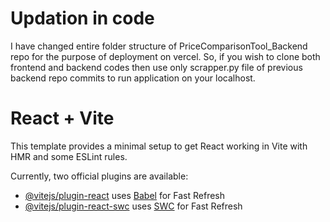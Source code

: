 # Updation in code
I have changed entire folder structure of PriceComparisonTool_Backend repo for the purpose of deployment on vercel. So, if you wish to clone both frontend and backend codes then use only scrapper.py file of previous backend repo commits to run application on your localhost.

# React + Vite

This template provides a minimal setup to get React working in Vite with HMR and some ESLint rules.

Currently, two official plugins are available:

- [@vitejs/plugin-react](https://github.com/vitejs/vite-plugin-react/blob/main/packages/plugin-react/README.md) uses [Babel](https://babeljs.io/) for Fast Refresh
- [@vitejs/plugin-react-swc](https://github.com/vitejs/vite-plugin-react-swc) uses [SWC](https://swc.rs/) for Fast Refresh
